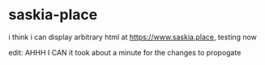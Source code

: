 # saskia-place
i think i can display arbitrary html at https://www.saskia.place, testing now

edit: AHHH I CAN it took about a minute for the changes to propogate
